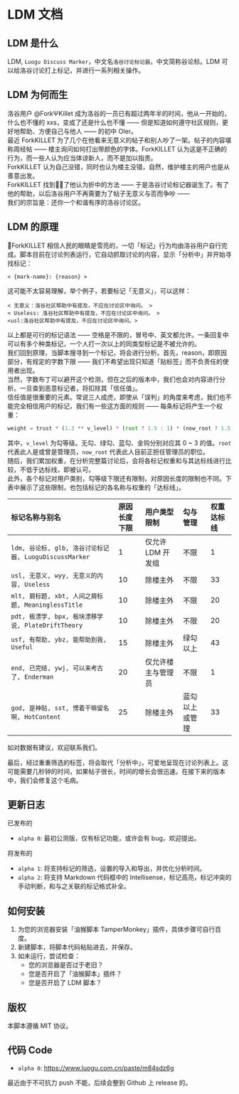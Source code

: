 # LDM 文档

## LDM 是什么

LDM, `Luogu Discuss Marker`，中文名`洛谷讨论标记器`，中文简称谷论标。LDM 可以给洛谷讨论打上标记，并进行一系列相关操作。  

## LDM 为何而生

洛谷用户 @ForkΨKillet 成为洛谷的一员已有超过两年半的时间，他从一开始的，什么也不懂的 xxs，变成了还是什么也不懂 —— 但是知道如何遵守社区规则，更好地帮助、方便自己与他人 —— 的初中 OIer。  
最近 ForkKILLET 为了几个在他看来无意义的帖子和别人吵了一架。帖子的内容堪称周经帖 —— 楼主询问如何打出带颜色的字体。ForkKILLET 认为这是不正确的行为，而一些人认为应当体谅新人，而不是加以指责。  
ForkKILLET 认为自己没错，同时也认为楼主没错，自然，维护楼主的用户也是从善意出发。  
ForkKILLET 找到了他认为折中的方法 —— 于是洛谷讨论标记器诞生了。有了他的帮助，以后洛谷用户不再需要为了帖子无意义与否而争吵 ——  
我们的宗旨是：还你一个和谐有序的洛谷讨论区。

## LDM 的原理

ForkKILLET 相信人民的眼睛是雪亮的，一切「标记」行为均由洛谷用户自行完成。脚本目前在讨论列表运行，它自动抓取讨论的内容，显示「分析中」并开始寻找标记：  

```plain
< {mark-name}: {reason} >
```

这可能不太容易理解，举个例子，若要标记「无意义」，可以这样：

```plain
< 无意义：洛谷社区帮助中有提及，不应在讨论区中询问。 >
< Useless: 洛谷社区帮助中有提及，不应在讨论区中询问。 >
<usl:洛谷社区帮助中有提及，不应在讨论区中询问。>
```

以上都是可行的标记语法 —— 空格是不限的，冒号中、英文都允许。一条回复中可以有多个种类标记，一个人打一次以上的同类型标记是不被允许的。  
我们回到原理，当脚本搜寻到一个标记，将会进行分析。首先，reason，即原因部分，有规定的字数下限 —— 我们不希望出现只知道「贴标签」而不负责任的使用者出现。  
当然，字数布丁可以避开这个检测，但在之后的版本中，我们也会对内容进行分析。一旦查到恶意标记者，将扣除其「信任值」。  
信任值是很重要的元素。常说三人成虎，即使从「误判」的角度来考虑，我们也不能完全相信用户的标记，我们有一些这方面的规则 —— 每条标记将产生一个权重：

```javascript
weight = trust * (1.3 ** v_level) * (root ? 1.5 : 1) * (now_root ? 1.5 : 1)
```

其中，`v_level` 为勾等级。无勾、绿勾、蓝勾、金钩分别对应其 0 ~ 3 的值。`root` 代表此人是或曾是管理员，`now_root` 代表此人目前正担任管理员的职位。  
随后，我们累加权重，在分析完整篇讨论后，会将各标记权重和与其达标线进行比较，不低于达标线，即被认可。  
此外，各个标记对用户类别，勾等级下限还有限制，对原因长度的限制也不同。下表中展示了这些限制，也包括标记的各名称与权重的「达标线」。

| 标记名称与别名 | 原因长度下限 | 用户类型限制 | 勾与管理 | 权重达标线 |
| :----------- | :----------- | :----------- | :----------- | :----------- |
| `ldm, 谷论标, glb, 洛谷讨论标记器, LuoguDiscussMarker` | 1 | 仅允许 LDM 开发组 | 不限 | 1 |
| `usl, 无意义, wyy, 无意义的内容, Useless` | 10 | 除楼主外 | 不限 | 33 |
| `mlt, 屑标题, xbt, 人间之屑标题, MeaninglessTitle` | 10 | 除楼主外 | 不限 | 20 |
| `pdt, 板漂学, bpx, 板块漂移学说, PlateDriftTheory` | 10 | 除楼主外 | 不限 | 20 |
| `usf, 有帮助, ybz, 能帮助到我, Useful` | 15 | 除楼主外 | 绿勾以上 | 43 |
| `end, 已完结, ywj, 可以来考古了, Enderman` | 20 | 仅允许楼主与管理员 | 不限 | 1 |
| `god, 是神贴, sst, 愣着干嘛留名啊, HotContent` | 25 | 除楼主外 | 蓝勾以上或管理 | 33 |

如对数据有建议，欢迎联系我们。

最后，经过重重筛选的标签，将会取代「分析中」，可爱地呈现在讨论列表上。这可能需要几秒钟的时间，如果帖子很长，时间的增长会很迅速。在接下来的版本中，我们会修复这个毛病。

## 更新日志

已发布的

- `alpha 0`: 最初公测版，仅有标记功能，或许会有 bug，欢迎提出。

将发布的

- `alpha 1`: 将支持标记的筛选，设置的导入和导出，并优化分析时间。
- `alpha 2`: 将支持 Markdown 代码框中的 Intellisense，标记高亮，标记冲突的手动判断，和与之关联的标记格式补全。

## 如何安装

1. 为您的浏览器安装「油猴脚本 TamperMonkey」插件，具体步骤可自行百度。
2. 新建脚本，将脚本代码粘贴进去，并保存。
3. 如未运行，尝试检查：
   - 您的浏览器是否过于老旧？
   - 您是否开启了「油猴脚本」插件？
   - 您是否开启了 LDM 脚本？

## 版权

本脚本遵循 MIT 协议。

## 代码 Code

- `alpha 0`: <https://www.luogu.com.cn/paste/m84sdz6g>

最近由于不可抗力 push 不能，后续会整到 Github 上 release 的。
